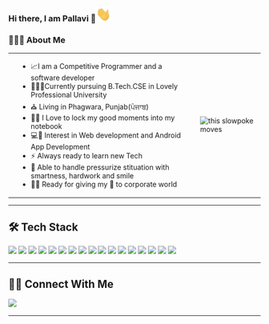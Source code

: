 ### Hi there, I am Pallavi 👋<img src="https://github.com/ABSphreak/ABSphreak/raw/master/gifs/Hi.gif" width="30px" style="max-width:100%;">

<!--
**Pal2000/Pal2000** is a ✨ _special_ ✨ repository because its `README.md` (this file) appears on your GitHub profile.

Here are some ideas to get you started:

- 🔭 I’m currently working on ...
- 🌱 I’m currently learning ...
- 👯 I’m looking to collaborate on ...
- 🤔 I’m looking for help with ...
- 💬 Ask me about ...
- 📫 How to reach me: ...
- 😄 Pronouns: ...
- ⚡ Fun fact: ... -->

### 👩🏻‍💻  About Me                                                                                 
  <table>
  <tr>
    <th>
    <td>
      <ul>
        <li> 📈I am a Competitive Programmer and a software developer </li>
        <li>👩🏻‍🎓Currently pursuing B.Tech.CSE in Lovely Professional University</li>
        <li>⛪ Living in Phagwara, Punjab(ਪੰਜਾਬ) </li>
        <li>✍🏻 I Love to lock my good moments into my notebook </li>
        <li>💻📲 Interest in Web development and Android App Development </li>
        <li>⚡ Always ready to learn new Tech </li>
        <li>🙂 Able to handle pressurize stituation with smartness, hardwork and smile </li>
        <li>👩🏻 Ready for giving my 💯 to corporate world  </li>
      </ul>
        </td>
     </th>
  <th>
  <td>
    <img src="https://i.pinimg.com/originals/d8/6c/8d/d86c8dd4ab953f9370925106c547ce30.gif" alt="this slowpoke moves"  width=250/>
    </td>
    </th>
  </tr>
</table>
<hr>

## 🛠 Tech Stack

<img src="https://img.shields.io/badge/C-00599C?style=for-the-badge&logo=c&logoColor=white">  <img src="https://img.shields.io/badge/C%2B%2B-00599C?style=for-the-badge&logo=c%2B%2B&logoColor=white"> <img src="https://img.shields.io/badge/Java-ED8B00?style=for-the-badge&logo=java&logoColor=white">   <img src="https://img.shields.io/badge/PHP-777BB4?style=for-the-badge&logo=php&logoColor=white">   <img src="https://img.shields.io/badge/Python-14354C?style=for-the-badge&logo=python&logoColor=white"> <img src="https://img.shields.io/badge/HTML5-E34F26?style=for-the-badge&logo=html5&logoColor=white">  <img src="https://img.shields.io/badge/CSS3-1572B6?style=for-the-badge&logo=css3&logoColor=white">  <img src="	https://img.shields.io/badge/JavaScript-323330?style=for-the-badge&logo=javascript&logoColor=F7DF1E">  <img src="https://img.shields.io/badge/Bootstrap-563D7C?style=for-the-badge&logo=bootstrap&logoColor=white">  <img src="https://img.shields.io/badge/Laravel-FF2D20?style=for-the-badge&logo=laravel&logoColor=white"> <img src="	https://img.shields.io/badge/Netlify-00C7B7?style=for-the-badge&logo=netlify&logoColor=white">  <img src="https://img.shields.io/badge/Visual_Studio_2019-5C2D91?style=for-the-badge&logo=visual%20studio&logoColor=white"> <img src="https://img.shields.io/badge/Android-3DDC84?style=for-the-badge&logo=android&logoColor=white">  <img src="https://img.shields.io/badge/Windows-0078D6?style=for-the-badge&logo=windows&logoColor=white">  <img src="	https://img.shields.io/badge/Ubuntu-E95420?style=for-the-badge&logo=ubuntu&logoColor=white">  <img src="https://img.shields.io/badge/Ubuntu-E95420?style=for-the-badge&logo=ubuntu&logoColor=white"> <img src="https://img.shields.io/badge/GitHub-100000?style=for-the-badge&logo=github&logoColor=white"> 
 
 <hr>
 
 
## 🌟🌟 Connect With Me 

<a href="https://www.linkedin.com/in/pallavi-58b85a18a"><img src="https://img.shields.io/badge/LinkedIn-0077B5?style=for-the-badge&logo=linkedin&logoColor=white"></a>
<hr>

 
